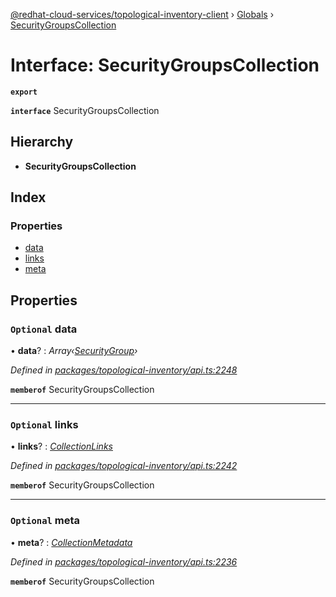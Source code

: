 [@redhat-cloud-services/topological-inventory-client](../README.md) › [Globals](../globals.md) › [SecurityGroupsCollection](securitygroupscollection.md)

# Interface: SecurityGroupsCollection

**`export`** 

**`interface`** SecurityGroupsCollection

## Hierarchy

* **SecurityGroupsCollection**

## Index

### Properties

* [data](securitygroupscollection.md#optional-data)
* [links](securitygroupscollection.md#optional-links)
* [meta](securitygroupscollection.md#optional-meta)

## Properties

### `Optional` data

• **data**? : *Array‹[SecurityGroup](securitygroup.md)›*

*Defined in [packages/topological-inventory/api.ts:2248](https://github.com/leSamo/javascript-clients/blob/master/packages/topological-inventory/api.ts#L2248)*

**`memberof`** SecurityGroupsCollection

___

### `Optional` links

• **links**? : *[CollectionLinks](collectionlinks.md)*

*Defined in [packages/topological-inventory/api.ts:2242](https://github.com/leSamo/javascript-clients/blob/master/packages/topological-inventory/api.ts#L2242)*

**`memberof`** SecurityGroupsCollection

___

### `Optional` meta

• **meta**? : *[CollectionMetadata](collectionmetadata.md)*

*Defined in [packages/topological-inventory/api.ts:2236](https://github.com/leSamo/javascript-clients/blob/master/packages/topological-inventory/api.ts#L2236)*

**`memberof`** SecurityGroupsCollection
